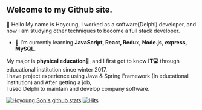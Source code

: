 <!--
**17-sss/17-sss** is a ✨ _special_ ✨ repository because its `README.md` (this file) appears on your GitHub profile.

Here are some ideas to get you started:

- 🔭 I’m currently working on ...
- 🌱 I’m currently learning ...
- 👯 I’m looking to collaborate on ...
- 🤔 I’m looking for help with ...
- 💬 Ask me about ...
- 📫 How to reach me: ...
- 😄 Pronouns: ...
- ⚡ Fun fact: ...
- 🚀 Blog : Blog Link
- ❄ Velog : Velog Link
-->
<!-- 
- 🌱 I’m currently learning JavaScript, React, Redux, Node.js, express, MySQL.. 
- 😤 I want to be a fullstack developer.
- 📫 How to reach me: xzxking17@gmail.com
-->
## Welcome to my Github site. 
👋 Hello My name is Hoyoung, I worked as a software(Delphi) developer, 
and now I am studying other techniques to become a full stack developer.
- 🌱 I’m currently learning **JavaScript, React, Redux, Node.js, express, MySQL**.

My major is **physical education:running:**, and I first got to know **IT💻** through educational institution since winter 2017.<br/>
I have project experience using Java & Spring Framework (In educational institution) and After getting a job,<br/>I used Delphi to maintain and develop company software.

[![Hoyoung Son's github stats](https://github-readme-stats.vercel.app/api?username=17-sss)](https://github.com/17-sss/github-readme-stats)
[![Hits](https://hits.seeyoufarm.com/api/count/incr/badge.svg?url=https%3A%2F%2Fgithub.com%2F17-sss&count_bg=%2379C83D&title_bg=%23555555&icon=&icon_color=%23E7E7E7&title=hits&edge_flat=false)](https://hits.seeyoufarm.com)
